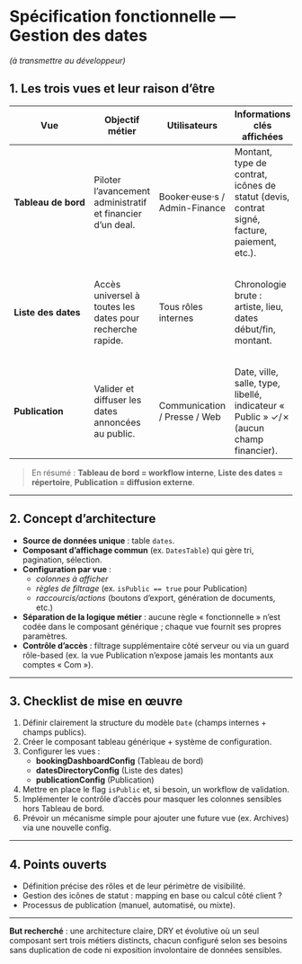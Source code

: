 # Spécification fonctionnelle — Gestion des dates  
*(à transmettre au développeur)*

## 1. Les trois vues et leur raison d’être

| Vue | Objectif métier | Utilisateurs | Informations clés affichées | Actions principales |
|-----|-----------------|--------------|----------------------------|---------------------|
| **Tableau&nbsp;de&nbsp;bord** | Piloter l’avancement administratif et financier d’un deal. | Booker·euse·s / Admin-Finance | Montant, type de contrat, icônes de statut (devis, contrat signé, facture, paiement, etc.). | Générer contrats, factures ; changer le statut d’option ; marquer « payé ». |
| **Liste&nbsp;des&nbsp;dates** | Accès universel à toutes les dates pour recherche rapide. | Tous rôles internes | Chronologie brute : artiste, lieu, dates début/fin, montant. | Aucune action directe ; point d’entrée vers les deux autres vues. |
| **Publication** | Valider et diffuser les dates annoncées au public. | Communication / Presse / Web | Date, ville, salle, type, libellé, indicateur « Public » ✓/✗ (aucun champ financier). | Basculer la visibilité publique ; exporter / pousser vers site & réseaux. |

> En résumé : **Tableau de bord = workflow interne**, **Liste des dates = répertoire**, **Publication = diffusion externe**.

---

## 2. Concept d’architecture

- **Source de données unique** : table `dates`.
- **Composant d’affichage commun** (ex. `DatesTable`) qui gère tri, pagination, sélection.
- **Configuration par vue** :  
  - *colonnes à afficher*  
  - *règles de filtrage* (ex. `isPublic == true` pour Publication)  
  - *raccourcis/actions* (boutons d’export, génération de documents, etc.)
- **Séparation de la logique métier** : aucune règle « fonctionnelle » n’est codée dans le composant générique ; chaque vue fournit ses propres paramètres.
- **Contrôle d’accès** : filtrage supplémentaire côté serveur ou via un guard rôle-based (ex. la vue Publication n’expose jamais les montants aux comptes « Com »).

---

## 3. Checklist de mise en œuvre

1. Définir clairement la structure du modèle `Date` (champs internes + champs publics).  
2. Créer le composant tableau générique + système de configuration.  
3. Configurer les vues :  
   - **bookingDashboardConfig** (Tableau de bord)  
   - **datesDirectoryConfig** (Liste des dates)  
   - **publicationConfig** (Publication)  
4. Mettre en place le flag `isPublic` et, si besoin, un workflow de validation.  
5. Implémenter le contrôle d’accès pour masquer les colonnes sensibles hors Tableau de bord.  
6. Prévoir un mécanisme simple pour ajouter une future vue (ex. Archives) via une nouvelle config.

---

## 4. Points ouverts

- Définition précise des rôles et de leur périmètre de visibilité.  
- Gestion des icônes de statut : mapping en base ou calcul côté client ?  
- Processus de publication (manuel, automatisé, ou mixte).  

---

**But recherché** : une architecture claire, DRY et évolutive où un seul composant sert trois métiers distincts, chacun configuré selon ses besoins sans duplication de code ni exposition involontaire de données sensibles.